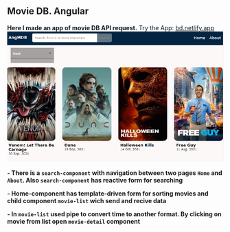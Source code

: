 ## Movie DB. Angular

**Here I made an app of movie DB API request.**
Try the App: [bd.netlify.app](https://mystifying-colden-07d4bc.netlify.app)
<a href="https://mystifying-colden-07d4bc.netlify.app" target="blank">
<img src="src/assets/images/main.PNG" />
</a>

**- There is a ```search-component``` with navigation between two pages ```Home``` and ```About```. Also ```search-component``` has reactive form for searching**

**- Home-component has template-driven form for sorting movies and child component ```movie-list``` wich send and recive data**

**- In ```movie-list``` used pipe to convert time to another format. By clicking on movie from list open ``movie-detail`` component**
